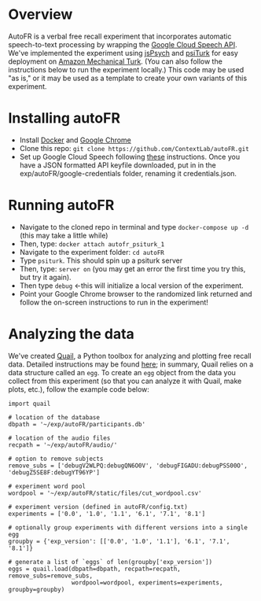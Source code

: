 # Overview
AutoFR is a verbal free recall experiment that incorporates automatic speech-to-text processing by wrapping the [Google Cloud Speech API](https://cloud.google.com/speech).  We've implemented the experiment using [jsPsych](http://www.jspsych.org/) and [psiTurk](https://psiturk.org/) for easy deployment on [Amazon Mechanical Turk](https://www.mturk.com/mturk/welcome).  (You can also follow the instructions below to run the experiment locally.)  This code may be used "as is," or it may be used as a template to create your own variants of this experiment.

# Installing autoFR
+ Install [Docker](https://www.docker.com/) and [Google Chrome](https://www.google.com/chrome/browser/desktop/index.html)
+ Clone this repo: `git clone https://github.com/ContextLab/autoFR.git`
+ Set up Google Cloud Speech following [these](http://cdl-quail.readthedocs.io/en/latest/tutorial/speech_decoding.html#setting-up-the-google-speech-api) instructions. Once you have a JSON formatted API keyfile downloaded, put in in the exp/autoFR/google-credentials folder, renaming it credentials.json.

# Running autoFR
+ Navigate to the cloned repo in terminal and type `docker-compose up -d` (this may take a little while)
+ Then, type: `docker attach autofr_psiturk_1`
+ Navigate to the experiment folder: `cd autoFR`
+ Type `psiturk`.  This should spin up a psiturk server
+ Then, type: `server on` (you may get an error the first time you try this, but try it again).
+ Then type `debug` <-this will initialize a local version of the experiment.
+ Point your Google Chrome browser to the randomized link returned and follow the on-screen instructions to run in the experiment!

# Analyzing the data
We've created [Quail](http://cdl-quail.readthedocs.io/en/latest/), a Python toolbox for analyzing and plotting free recall data.  Detailed instructions may be found [here](http://cdl-quail.readthedocs.io/en/latest/tutorial.html); in summary, Quail relies on a data structure called an `egg`.  To create an `egg` object from the data you collect from this experiment (so that you can analyze it with Quail, make plots, etc.), follow the example code below:

```
import quail

# location of the database
dbpath = '~/exp/autoFR/participants.db'

# location of the audio files
recpath = '~/exp/autoFR/audio/'

# option to remove subjects
remove_subs = ['debugV2WLPQ:debugQN6O0V', 'debugFIGADU:debugPSS00O', 'debugZ5SE8F:debugYT96YP']

# experiment word pool
wordpool = '~/exp/autoFR/static/files/cut_wordpool.csv'

# experiment version (defined in autoFR/config.txt)
experiments = ['0.0', '1.0', '1.1', '6.1', '7.1', '8.1']

# optionally group experiments with different versions into a single egg
groupby = {'exp_version': [['0.0', '1.0', '1.1'], '6.1', '7.1', '8.1']}

# generate a list of `eggs` of len(groupby['exp_version'])
eggs = quail.load(dbpath=dbpath, recpath=recpath, remove_subs=remove_subs,
                  wordpool=wordpool, experiments=experiments, groupby=groupby)
```
